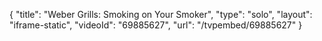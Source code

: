 {
    "title": "Weber Grills: Smoking on Your Smoker",
    "type": "solo",
    "layout": "iframe-static",
    "videoId": "69885627",
    "url": "\/tvpembed\/69885627"
}